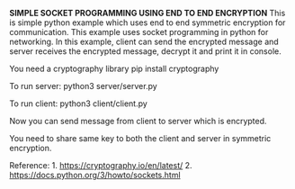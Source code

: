 **SIMPLE SOCKET PROGRAMMING USING END TO END ENCRYPTION**
This is simple python example which uses end to end symmetric encryption for communication. This example uses socket programming in python for networking.
In this example, client can send the encrypted message and server receives the encrypted message,  decrypt it and print it in console.  

You need a cryptography library
    pip install cryptography


To run server:
    python3 server/server.py

To run client:
    python3 client/client.py


Now you can send message from client to server which is encrypted. 

You need to share same key to both the client and server in symmetric encryption. 

Reference: 
    1. https://cryptography.io/en/latest/ 
    2. https://docs.python.org/3/howto/sockets.html